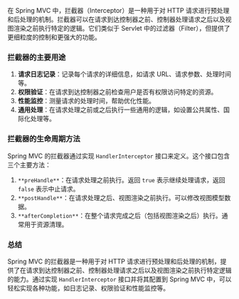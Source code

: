 在 Spring MVC 中，拦截器（Interceptor）是一种用于对 HTTP 请求进行预处理和后处理的机制。拦截器可以在请求到达控制器之前、控制器处理请求之后以及视图渲染之前执行特定的逻辑。它们类似于 Servlet 中的过滤器（Filter），但提供了更细粒度的控制和更强大的功能。
### 拦截器的主要用途

1. **请求日志记录**：记录每个请求的详细信息，如请求 URL、请求参数、处理时间等。
2. **权限验证**：在请求到达控制器之前检查用户是否有权限访问特定的资源。
3. **性能监控**：测量请求的处理时间，帮助优化性能。
4. **通用处理**：在请求处理之前或之后执行一些通用的逻辑，如设置公共属性、国际化处理等。
### 拦截器的生命周期方法
Spring MVC 的拦截器通过实现 `HandlerInterceptor` 接口来定义。这个接口包含三个主要方法：

1. `**preHandle**`：在请求处理之前执行。返回 `true` 表示继续处理请求，返回 `false` 表示中止请求。
2. `**postHandle**`：在请求处理之后、视图渲染之前执行。可以修改视图模型数据。
3. `**afterCompletion**`：在整个请求完成之后（包括视图渲染之后）执行。通常用于资源清理。
### 总结
Spring MVC 的拦截器是一种用于对 HTTP 请求进行预处理和后处理的机制，提供了在请求到达控制器之前、控制器处理请求之后以及视图渲染之前执行特定逻辑的能力。通过实现 `HandlerInterceptor` 接口并将其配置到 Spring MVC 中，可以轻松实现各种功能，如日志记录、权限验证和性能监控等。
